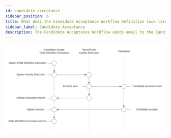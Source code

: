 ```yaml
---
id: candidate-acceptance
sidebar_position: 6
title: What does the Candidate Acceptance Workflow Definition look like?
sidebar_label: Candidate Acceptance
description: The Candidate Acceptance Workflow sends email to the Candidate via an Activity Execution and waits on a Signal.
---
```


<!--SNIPSTART background-checks-accept-workflow-definition-->
<!--SNIPEND-->

![Swim lane diagram of the Candidate Acceptance Child Workflow Execution](images/candidate-accept-flow.svg)
